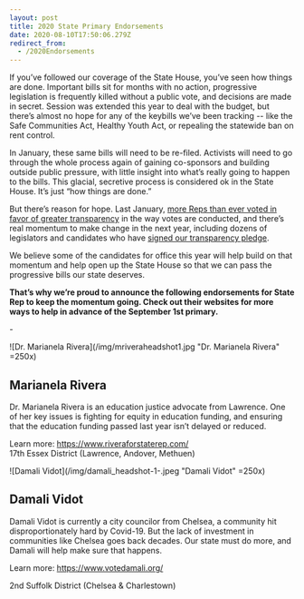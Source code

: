 ```yaml
---
layout: post
title: 2020 State Primary Endorsements
date: 2020-08-10T17:50:06.279Z
redirect_from:
  - /2020Endorsements
---
```

If you’ve followed our coverage of the State House, you’ve seen how things are done. Important bills sit for months with no action, progressive legislation is frequently killed without a public vote, and decisions are made in secret. Session was extended this year to deal with the budget, but there’s almost no hope for any of the keybills we’ve been tracking -- like the Safe Communities Act, Healthy Youth Act, or repealing the statewide ban on rent control.

In January, these same bills will need to be re-filed. Activists will need to go through the whole process again of gaining co-sponsors and building outside public pressure, with little insight into what’s really going to happen to the bills. This glacial, secretive process is considered ok in the State House. It’s just “how things are done.”

But there’s reason for hope. Last January, [more Reps than ever voted in favor of greater transparency](https://hs-6201350.t.hubspotstarter-i0.net/e2t/tc/VW3ltm4Y4jPHW1NSkWn8KqJ3_W7jDgJ34dBkwPN50kgNL3lGmQV1-WJV7CgL6PW8YSYqR5dSm96W88mjFC90wrT8VlFrr_1GYDbZW3rdGqp66qnp7W4Q8rV_4h95SRW2wtP7C8zdhDTW8YfHmc7XJThRW7vCwFZ4MZpv_W22vMZg3MXYHXW6vm0h39dRyJSF3bYwjvbBQKW88JRkk6b7ymCW1B9dWH1H5c0TN5FCPnxmn6_bW7HSN377sKqtPW2MvXGR45dBXZW4kS05R54SJy9Vv89xY7Z6-YyW1MflrY7NWYfZW73pwTL6jz4pcW6ndTv73bPDcmW2JZ2xF8n1JND3h_M1) in the way votes are conducted, and there’s real momentum to make change in the next year, including dozens of legislators and candidates who have [signed our transparency pledge](https://hs-6201350.t.hubspotstarter-i0.net/e2t/tc/VW3ltm4Y4jPHW1NSkWn8KqJ3_W7jDgJ34dBkwPN50kgNr3lGmwV1-WJV7CgFVvW1fRh2w1SH5YzW4wpns85G8L0cW69bST84lYTZKW28z1lq69YnTVW1Nl8Cw8sMYZVN6v-5jzKGwP8W6wn5hn6m04TlW1jvwDJ8HCgMmW6Lz9Bf1RMFgTW7q1FqP7Hl2MkW4HP5dN7kmWZ6W7qGYfr5n346FW1y7HKc72ZJ0gW8Mrj_47SL804W2TKKTq2S-tLQW8Hzp8h4bnp7bW8srYWl6FFDyZW3Yksn_2WW-GSVlvLTj9hdgDBW5GjzP-4pnTDC32K81).

We believe some of the candidates for office this year will help build on that momentum and help open up the State House so that we can pass the progressive bills our state deserves.

**That’s why we’re proud to announce the following endorsements for State Rep to keep the momentum going. Check out their websites for more ways to help in advance of the September 1st primary.**



\-

![Dr. Marianela Rivera](/img/mriveraheadshot1.jpg "Dr. Marianela Rivera" =250x)

## Marianela Rivera

Dr. Marianela Rivera is an education justice advocate from Lawrence. One of her key issues is fighting for equity in education funding, and ensuring that the education funding passed last year isn’t delayed or reduced.

Learn more: <https://www.riveraforstaterep.com/>\
17th Essex District (Lawrence, Andover, Methuen)

![Damali Vidot](/img/damali_headshot-1-.jpeg "Damali Vidot" =250x)

## Damali Vidot

Damali Vidot is currently a city councilor from Chelsea, a community hit disproportionately hard by Covid-19. But the lack of investment in communities like Chelsea goes back decades. Our state must do more, and Damali will help make sure that happens.

Learn more: <https://www.votedamali.org/>

2nd Suffolk District (Chelsea & Charlestown)
